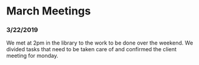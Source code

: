 # March Meetings  

### 3/22/2019  
We met at 2pm in the library to the work to be done over the weekend. We divided tasks that need to be taken care of and confirmed the client meeting for monday.
